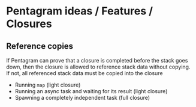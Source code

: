 # Pentagram ideas / Features / Closures

## Reference copies

If Pentagram can prove that a closure is completed before the stack goes down, then the closure is allowed to reference stack data without copying. If not, all referenced stack data must be copied into the closure

- Running `map` (light closure)
- Running an async task and waiting for its result (light closure)
- Spawning a completely independent task (full closure)
